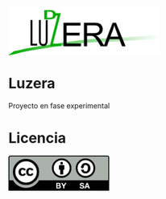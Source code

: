 <img src="images/Logo.png" width="300" align = "center">

# Luzera

Proyecto en fase experimental

# Licencia

<img src="images/by-sa.png" width="200" align = "center">
